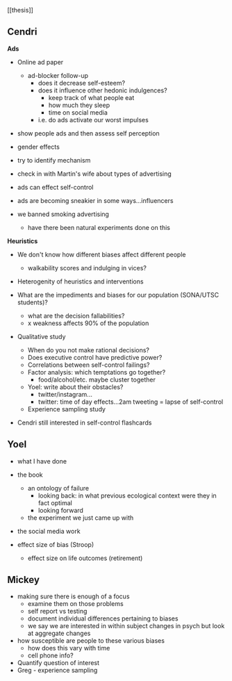 [[thesis]]


## Cendri
**Ads**
- Online ad paper
	- ad-blocker follow-up
		- does it decrease self-esteem?
		- does it influence other hedonic indulgences?
			- keep track of what people eat
			- how much they sleep
			- time on social media
		- i.e. do ads activate our worst impulses

- show people ads and then assess self perception
- gender effects
- try to identify mechanism
- check in with Martin's wife about types of advertising
- ads can effect self-control

- ads are becoming sneakier in some ways...influencers
- we banned smoking advertising
	- have there been natural experiments done on this


**Heuristics**
- We don't know how different biases affect different people
	- walkability scores and indulging in vices?
- Heterogenity of heuristics and interventions
- What are the impediments and biases for our population (SONA/UTSC students)?
	- what are the decision fallabilities? 
	- x weakness affects 90% of the population
- Qualitative study
	- When do you not make rational decisions?
	- Does executive control have predictive power?
	- Correlations between self-control failings?
	- Factor analysis: which temptations go together?
		- food/alcohol/etc. maybe cluster together
	- Yoel: write about their obstacles?
		- twitter/instagram...
		- twitter: time of day effects...2am tweeting = lapse of self-control
	- Experience sampling study

- Cendri still interested in self-control flashcards

## Yoel
- what I have done
- the book 
	- an ontology of failure
		- looking back: in what previous ecological context were they in fact optimal
		- looking forward
	- the experiment we just came up with
- the social media work

- effect size of bias (Stroop)
	- effect size on life outcomes (retirement)

## Mickey
- making sure there is enough of a focus
	- examine them on those problems
	- self report vs testing
	- document individual differences pertaining to biases
	- we say we are interested in within subject changes in psych but look at aggregate changes
- how susceptible are people to these various biases
	- how does this vary with time
	- cell phone info?
- Quantify question of interest
- Greg - experience sampling